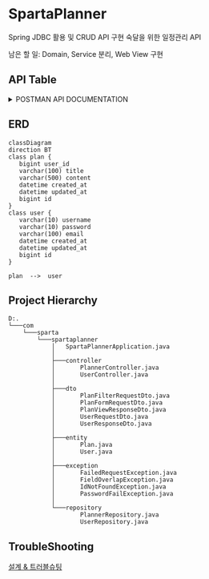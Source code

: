 # SpartaPlanner

Spring JDBC 활용 및 CRUD API 구현 숙달을 위한 일정관리 API

남은 할 일: Domain, Service 분리, Web View 구현

## API Table

<details>
<summary>POSTMAN API DOCUMENTATION</summary>
<div style="background-color: black">

# 📁 Folder: 일정 


## End-point: 일정 생성
Body를 양식에 맞게 보내면, 자동으로 id가 부여되며 데이터가 저장됩니다.
### Method: POST
>```
>/api/plan
>```
### Body (**raw**)

```json
{
    "title":"제목",
    "content":"내용",
    "username":"작성자",
    "password":"0000"
}
```

### Response: 200
```json
{
    "id": 7,
    "title": "제목",
    "content": "내용",
    "username": "작성자",
    "createdDatetime": "2024-10-02T19:59:36.496815",
    "lastDatetime": "2024-10-02T19:59:36.496815"
}
```

## End-point: 일정 전체 조회
전체 일정 데이터를 리스트로 조회합니다.
### Method: GET
>```
>/api/plan
>```
### Response: 200
```json
[
    {
        "id": 4,
        "title": "수정된 제목",
        "content": "수정된 내용",
        "username": "사용자 A",
        "createdDatetime": "2024-10-02T19:24:17",
        "lastDatetime": "2024-10-02T19:25:54"
    },
    {
        "id": 6,
        "title": "제목",
        "content": "내용",
        "username": "작성자",
        "createdDatetime": "2024-10-02T19:32:29",
        "lastDatetime": "2024-10-02T19:32:29"
    }
]
```

## End-point: 일정 조회
기본 키인 id로 특정 일정 데이터 하나를 조회합니다.
### Method: GET
>```
>/api/plan/
>```
### Response: 200
```json
{
    "id": 7,
    "title": "제목",
    "content": "내용",
    "username": "작성자",
    "createdDatetime": "2024-10-02T19:59:36",
    "lastDatetime": "2024-10-02T19:59:36"
}
```

## End-point: 일정 수정
기본 키인 id로 특정 일정 데이터 하나를 조회하고, Body의 password 와 일치할 경우 해당 데이터를 수정합니다.
### Method: PUT
>```
>/api/plan/
>```
### Body (**raw**)

```json
{
    "title":"수정된 제목",
    "content":"수정된 내용",
    "username":"수정된 작성자",
    "password":"0000"
}
```

### Response: 200
```json
7
```

## End-point: 일정 삭제
기본 키인 id로 특정 일정 데이터 하나를 조회하고, 헤더의 password와 일치할 경우 해당 데이터를 삭제합니다.
### Method: DELETE
>```
>/api/plan/
>```
### Headers

|Content-Type|Value|
|---|---|
|password|0000|


### Response: 200
```json
7
```
# 📁 Folder: 사용자


## End-point: 사용자 생성
Body를 양식에 맞게 보내면, 자동으로 id가 부여되며 데이터가 저장됩니다.
### Method: POST
>```
>/api/user
>```
### Body (**raw**)

```json
{
    "username":"작성자",
    "password":"0000",
    "email":"1@email.com"
}
```

### Response: 200
```json
{
    "id": 7,
    "title": "제목",
    "content": "내용",
    "username": "작성자",
    "createdDatetime": "2024-10-02T19:59:36.496815",
    "lastDatetime": "2024-10-02T19:59:36.496815"
}
```

## End-point: 사용자 전체 조회
전체 일정 데이터를 리스트로 조회합니다.
### Method: GET
>```
>/api/user
>```
### Response: 200
```json
[
    {
        "id": 4,
        "title": "수정된 제목",
        "content": "수정된 내용",
        "username": "사용자 A",
        "createdDatetime": "2024-10-02T19:24:17",
        "lastDatetime": "2024-10-02T19:25:54"
    },
    {
        "id": 6,
        "title": "제목",
        "content": "내용",
        "username": "작성자",
        "createdDatetime": "2024-10-02T19:32:29",
        "lastDatetime": "2024-10-02T19:32:29"
    }
]
```

## End-point: 사용자 조회
기본 키인 id로 특정 일정 데이터 하나를 조회합니다.
### Method: GET
>```
>/api/user/
>```
### Response: 200
```json
{
    "id": 7,
    "title": "제목",
    "content": "내용",
    "username": "작성자",
    "createdDatetime": "2024-10-02T19:59:36",
    "lastDatetime": "2024-10-02T19:59:36"
}
```

## End-point: 사용자 수정
기본 키인 id로 특정 일정 데이터 하나를 조회하고, Body의 password 와 일치할 경우 해당 데이터를 수정합니다.
### Method: PUT
>```
>/api/user/
>```
### Body (**raw**)

```json
{
    "title":"수정된 제목",
    "content":"수정된 내용",
    "username":"수정된 작성자",
    "password":"0000"
}
```

### Response: 200
```json
7
```

## End-point: 사용자 삭제
기본 키인 id로 특정 일정 데이터 하나를 조회하고, 헤더의 password와 일치할 경우 해당 데이터를 삭제합니다.
### Method: DELETE
>```
>/api/user/
>```
### Headers

|Content-Type|Value|
|---|---|
|password|0000|


### Response: 200
```json
7
```

</div>
</details>

## ERD
```mermaid
classDiagram
direction BT
class plan {
   bigint user_id
   varchar(100) title
   varchar(500) content
   datetime created_at
   datetime updated_at
   bigint id
}
class user {
   varchar(10) username
   varchar(10) password
   varchar(100) email
   datetime created_at
   datetime updated_at
   bigint id
}

plan  -->  user
```

## Project Hierarchy
```text
D:.
└───com
    └───sparta
        └───spartaplanner
            │   SpartaPlannerApplication.java
            │   
            ├───controller
            │       PlannerController.java
            │       UserController.java
            │       
            ├───dto
            │       PlanFilterRequestDto.java
            │       PlanFormRequestDto.java
            │       PlanViewResponseDto.java
            │       UserRequestDto.java
            │       UserResponseDto.java
            │
            ├───entity
            │       Plan.java
            │       User.java
            │
            ├───exception
            │       FailedRequestException.java
            │       FieldOverlapException.java
            │       IdNotFoundException.java
            │       PasswordFailException.java
            │
            └───repository
                    PlannerRepository.java
                    UserRepository.java
```

## TroubleShooting

[설계 & 트러블슈팅](https://mdworld.notion.site/10d75f72542580d990dcf8cb846bdae3?pvs=4)
